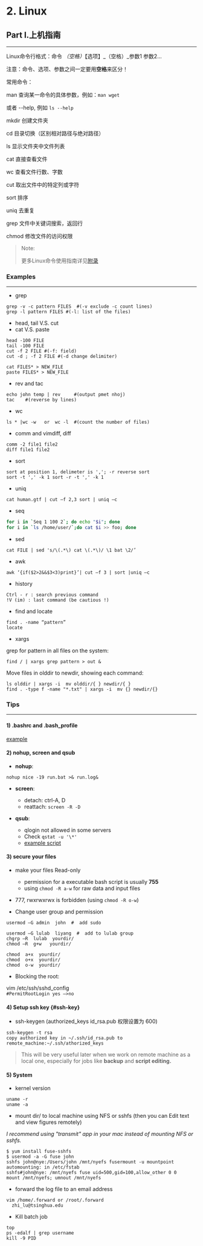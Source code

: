 # 2. Linux

## Part I.上机指南

---

Linux命令行格式：命令 _（空格）_【选项】_（空格）_参数1 参数2...

注意：命令、选项、参数之间一定要用**空格**来区分！

常用命令：

man  查询某一命令的具体参数，例如：`man wget`

或者 --help, 例如 `ls --help`

mkdir    创建文件夹

cd    目录切换（区别相对路径与绝对路径）

ls 显示文件夹中文件列表

cat 直接查看文件

wc 查看文件行数、字数

cut 取出文件中的特定列或字符

sort 排序

uniq 去重复

grep 文件中关键词搜索，返回行

chmod 修改文件的访问权限

> Note:
>
> 更多Linux命令使用指南详见[附录](/2linux-apendix.md)

### Examples

---

* grep

```
grep -v -c pattern FILES  #(-v exclude -c count lines)
grep -l pattern FILES #(-l: list of the files)
```

* head, tail V.S. cut
* cat V.S. paste 

```
head -100 FILE
tail -100 FILE
cut -f 2 FILE #(-f: field)
cut -d ; -f 2 FILE #(-d change delimiter)

cat FILES* > NEW_FILE
paste FILES* > NEW_FILE
```

* rev and tac

```
echo john temp | rev     #(output pmet nhoj)
tac    #(reverse by lines)
```

* wc

```
ls * |wc -w   or  wc -l  #(count the number of files)
```

* comm and vimdiff, diff

```
comm -2 file1 file2
diff file1 file2
```

* sort

```
sort at position 1, delimeter is ','; -r reverse sort
sort -t ',' -k 1 sort -r -t ',' -k 1
```

* uniq

```
cat human.gtf | cut –f 2,3 sort | uniq –c
```

* seq

```bash
for i in `Seq 1 100 2`; do echo "$i"; done
for i in `ls /home/user/`;do cat $i >> foo; done
```

* sed

```
cat FILE | sed 's/\(.*\) cat \(.*\)/ \1 bat \2/’
```

* awk

```
awk ‘{if($2>2&&$3<3)print}’| cut –f 3 | sort |uniq –c
```

* history

```
Ctrl - r : search previous command
!V (im) : last command (be cautious !)
```

* find and locate

```
find . -name “pattern”
locate
```

* xargs 

grep for pattern in all files on the system:

```
find / | xargs grep pattern > out &
```

Move files in olddir to newdir, showing each command:

```
ls olddir | xargs -i  mv olddir/{ } newdir/{ }  
find . -type f -name "*.txt" | xargs -i  mv {} newdir/{}
```

### Tips

---

#### 1\) .bashrc and .bash\_profile

[example](https://github.com/lulab/PI/blob/master/workflow/bash_profile)

#### 2\) nohup, screen and qsub

* **nohup**:

`nohup nice -19 run.bat >& run.log&`

* **screen**:

  * detach: ctrl-A, D
  * reattach: `screen -R -D`

* **qsub**:

  * qlogin not allowed in some servers 
  * Check `qstat -u '\*'`
  * [example script](https://github.com/lulab/PI/blob/master/workflow/run_bins.pbs)

#### 3\)  secure your files

* make your files Read-only 
  * permission for a executable bash script is usually **755**
  * using `chmod -R a-w` for raw data and input files
* 777, rwxrwxrwx is forbidden \(using `chmod -R o-w`\)

* Change user group and permission

```
usermod –G admin  john  #  add sudo

usermod –G lulab  liyang  #  add to lulab group
chgrp –R  lulab  yourdir/
chmod –R  g+w   yourdir/

chmod  a+x  yourdir/
chmod  o+x  yourdir/
chmod  o-w  yourdir/
```

* Blocking the root:

vim /etc/ssh/sshd\_config  
  `#PermitRootLogin yes —>no`

#### 4\) Setup ssh key {#ssh-key}

* ssh-keygen  \(authorized\_keys  id\_rsa.pub 权限设置为 600\)

```
ssh-keygen -t rsa
copy authorized key in ~/.ssh/id_rsa.pub to remote_machine:~/.ssh/athorized_keys
```

> This will be very useful later when we work on remote machine as a local one, especially for jobs like **backup** and **script editing.**

#### 5\) System

* kernel version

```
uname -r 
uname -a
```

* mount dir/ to local machine using NFS or sshfs \(then you can Edit text and view figures remotely\)

_I recommend using "transmit" app in your mac  instead of mounting NFS or sshfs._

```
$ yum install fuse-sshfs
$ usermod -a -G fuse john
sshfs john@nye:/Users/john /mnt/nyefs fusermount -u mountpoint
automounting: in /etc/fstab
sshfs#john@nye: /mnt/nyefs fuse uid=500,gid=100,allow_other 0 0
mount /mnt/nyefs; umnout /mnt/nyefs
```

* forward the log file to an email address

```
vim /home/.forward or /root/.forward
  zhi_lu@tsinghua.edu
```

* Kill batch job 

```
top
ps -edalf | grep username 
kill -9 PID
```



